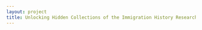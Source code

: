 ```yaml
--- 
layout: project 
title: Unlocking Hidden Collections of the Immigration History Research Center Archives
---
```



